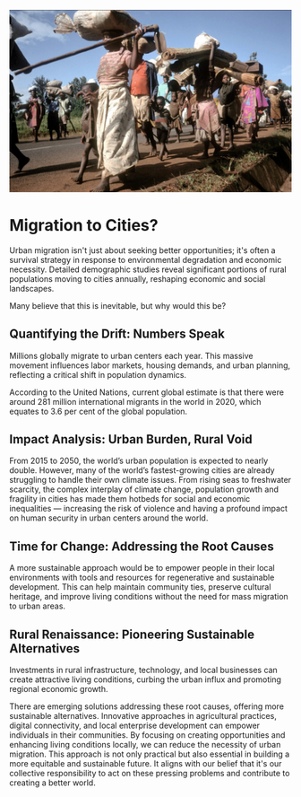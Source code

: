 ![](img/migration.jpeg)

# Migration to Cities?

Urban migration isn't just about seeking better opportunities; it's often a survival strategy in response to environmental degradation and economic necessity. Detailed demographic studies reveal significant portions of rural populations moving to cities annually, reshaping economic and social landscapes.

Many believe that this is inevitable, but why would this be?

## Quantifying the Drift: Numbers Speak

Millions globally migrate to urban centers each year. This massive movement influences labor markets, housing demands, and urban planning, reflecting a critical shift in population dynamics.

According to the United Nations, current global estimate is that there were around 281 million international migrants in the world in 2020, which equates to 3.6 per cent of the global population.

## Impact Analysis: Urban Burden, Rural Void

From 2015 to 2050, the world’s urban population is expected to nearly double. However, many of the world’s fastest-growing cities are already struggling to handle their own climate issues. From rising seas to freshwater scarcity, the complex interplay of climate change, population growth and fragility in cities has made them hotbeds for social and economic inequalities — increasing the risk of violence and having a profound impact on human security in urban centers around the world.  

## Time for Change: Addressing the Root Causes

A more sustainable approach would be to empower people in their local environments with tools and resources for regenerative and sustainable development. This can help maintain community ties, preserve cultural heritage, and improve living conditions without the need for mass migration to urban areas.

## Rural Renaissance: Pioneering Sustainable Alternatives

Investments in rural infrastructure, technology, and local businesses can create attractive living conditions, curbing the urban influx and promoting regional economic growth.

There are emerging solutions addressing these root causes, offering more sustainable alternatives. Innovative approaches in agricultural practices, digital connectivity, and local enterprise development can empower individuals in their communities. By focusing on creating opportunities and enhancing living conditions locally, we can reduce the necessity of urban migration. This approach is not only practical but also essential in building a more equitable and sustainable future. It aligns with our belief that it's our collective responsibility to act on these pressing problems and contribute to creating a better world.





